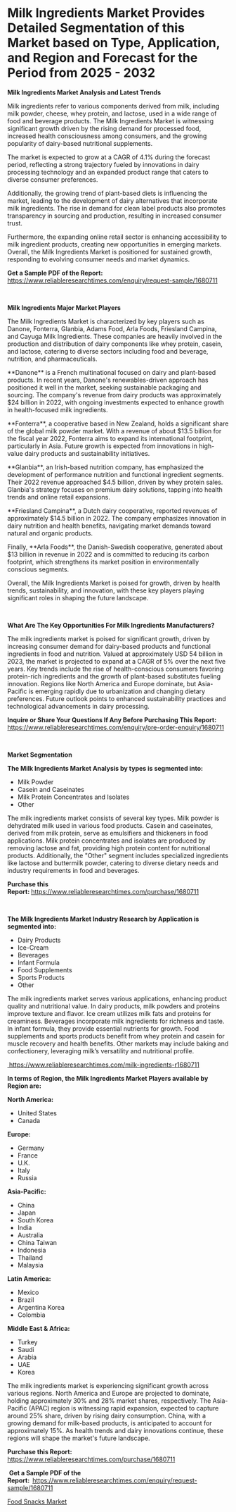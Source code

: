 <p><h1>Milk Ingredients Market Provides Detailed Segmentation of this Market based on Type, Application, and Region and Forecast for the Period from 2025 - 2032</h1></p><p><strong>Milk Ingredients Market Analysis and Latest Trends</strong></p>
<p><p>Milk ingredients refer to various components derived from milk, including milk powder, cheese, whey protein, and lactose, used in a wide range of food and beverage products. The Milk Ingredients Market is witnessing significant growth driven by the rising demand for processed food, increased health consciousness among consumers, and the growing popularity of dairy-based nutritional supplements. </p><p>The market is expected to grow at a CAGR of 4.1% during the forecast period, reflecting a strong trajectory fueled by innovations in dairy processing technology and an expanded product range that caters to diverse consumer preferences. </p><p>Additionally, the growing trend of plant-based diets is influencing the market, leading to the development of dairy alternatives that incorporate milk ingredients. The rise in demand for clean label products also promotes transparency in sourcing and production, resulting in increased consumer trust. </p><p>Furthermore, the expanding online retail sector is enhancing accessibility to milk ingredient products, creating new opportunities in emerging markets. Overall, the Milk Ingredients Market is positioned for sustained growth, responding to evolving consumer needs and market dynamics.</p></p>
<p><strong>Get a Sample PDF of the Report:&nbsp;</strong> <a href="https://www.reliableresearchtimes.com/enquiry/request-sample/1680711?utm_campaign=2181&utm_medium=2&utm_source=Github&utm_content=ia&utm_term=07042025&utm_id=milk-ingredients">https://www.reliableresearchtimes.com/enquiry/request-sample/1680711</a></p>
<p>&nbsp;</p>
<p><strong>Milk Ingredients Major Market Players</strong></p>
<p><p>The Milk Ingredients Market is characterized by key players such as Danone, Fonterra, Glanbia, Adams Food, Arla Foods, Friesland Campina, and Cayuga Milk Ingredients. These companies are heavily involved in the production and distribution of dairy components like whey protein, casein, and lactose, catering to diverse sectors including food and beverage, nutrition, and pharmaceuticals.</p><p>**Danone** is a French multinational focused on dairy and plant-based products. In recent years, Danone's renewables-driven approach has positioned it well in the market, seeking sustainable packaging and sourcing. The company's revenue from dairy products was approximately $24 billion in 2022, with ongoing investments expected to enhance growth in health-focused milk ingredients.</p><p>**Fonterra**, a cooperative based in New Zealand, holds a significant share of the global milk powder market. With a revenue of about $13.5 billion for the fiscal year 2022, Fonterra aims to expand its international footprint, particularly in Asia. Future growth is expected from innovations in high-value dairy products and sustainability initiatives.</p><p>**Glanbia**, an Irish-based nutrition company, has emphasized the development of performance nutrition and functional ingredient segments. Their 2022 revenue approached $4.5 billion, driven by whey protein sales. Glanbia's strategy focuses on premium dairy solutions, tapping into health trends and online retail expansions.</p><p>**Friesland Campina**, a Dutch dairy cooperative, reported revenues of approximately $14.5 billion in 2022. The company emphasizes innovation in dairy nutrition and health benefits, navigating market demands toward natural and organic products.</p><p>Finally, **Arla Foods**, the Danish-Swedish cooperative, generated about $13 billion in revenue in 2022 and is committed to reducing its carbon footprint, which strengthens its market position in environmentally conscious segments. </p><p>Overall, the Milk Ingredients Market is poised for growth, driven by health trends, sustainability, and innovation, with these key players playing significant roles in shaping the future landscape.</p></p>
<p>&nbsp;</p>
<p><strong>What Are The Key Opportunities For Milk Ingredients Manufacturers?</strong></p>
<p><p>The milk ingredients market is poised for significant growth, driven by increasing consumer demand for dairy-based products and functional ingredients in food and nutrition. Valued at approximately USD 54 billion in 2023, the market is projected to expand at a CAGR of 5% over the next five years. Key trends include the rise of health-conscious consumers favoring protein-rich ingredients and the growth of plant-based substitutes fueling innovation. Regions like North America and Europe dominate, but Asia-Pacific is emerging rapidly due to urbanization and changing dietary preferences. Future outlook points to enhanced sustainability practices and technological advancements in dairy processing.</p></p>
<p><strong>Inquire or Share Your Questions If Any Before Purchasing This Report:</strong> <a href="https://www.reliableresearchtimes.com/enquiry/pre-order-enquiry/1680711?utm_campaign=2181&utm_medium=2&utm_source=Github&utm_content=ia&utm_term=07042025&utm_id=milk-ingredients">https://www.reliableresearchtimes.com/enquiry/pre-order-enquiry/1680711</a></p>
<p>&nbsp;</p>
<p><strong>Market Segmentation</strong></p>
<p><strong>The Milk Ingredients Market Analysis by types is segmented into:</strong></p>
<p><ul><li>Milk Powder</li><li>Casein and Caseinates</li><li>Milk Protein Concentrates and Isolates</li><li>Other</li></ul></p>
<p><p>The milk ingredients market consists of several key types. Milk powder is dehydrated milk used in various food products. Casein and caseinates, derived from milk protein, serve as emulsifiers and thickeners in food applications. Milk protein concentrates and isolates are produced by removing lactose and fat, providing high protein content for nutritional products. Additionally, the "Other" segment includes specialized ingredients like lactose and buttermilk powder, catering to diverse dietary needs and industry requirements in food and beverages.</p></p>
<p><strong>Purchase this Report:&nbsp;</strong><a href="https://www.reliableresearchtimes.com/purchase/1680711?utm_campaign=2181&utm_medium=2&utm_source=Github&utm_content=ia&utm_term=07042025&utm_id=milk-ingredients">https://www.reliableresearchtimes.com/purchase/1680711</a></p>
<p>&nbsp;</p>
<p><strong>The Milk Ingredients Market Industry Research by Application is segmented into:</strong></p>
<p><ul><li>Dairy Products</li><li>Ice-Cream</li><li>Beverages</li><li>Infant Formula</li><li>Food Supplements</li><li>Sports Products</li><li>Other</li></ul></p>
<p><p>The milk ingredients market serves various applications, enhancing product quality and nutritional value. In dairy products, milk powders and proteins improve texture and flavor. Ice cream utilizes milk fats and proteins for creaminess. Beverages incorporate milk ingredients for richness and taste. In infant formula, they provide essential nutrients for growth. Food supplements and sports products benefit from whey protein and casein for muscle recovery and health benefits. Other markets may include baking and confectionery, leveraging milk’s versatility and nutritional profile.</p></p>
<p><a href="https://www.reliableresearchtimes.com/milk-ingredients-r1680711?utm_campaign=2181&utm_medium=2&utm_source=Github&utm_content=ia&utm_term=07042025&utm_id=milk-ingredients">&nbsp;https://www.reliableresearchtimes.com/milk-ingredients-r1680711</a></p>
<p><strong>In terms of Region, the Milk Ingredients Market Players available by Region are:</strong></p>
<p>
    <p> <strong> North America: </strong>
        <ul>
            <li>United States</li>
            <li>Canada</li>
        </ul>
        </p> 
    <p> <strong> Europe: </strong>
        <ul>
            <li>Germany</li>
            <li>France</li>
            <li>U.K.</li>
            <li>Italy</li>
            <li>Russia</li>
        </ul>
        </p> 
    <p> <strong> Asia-Pacific: </strong>
        <ul>
            <li>China</li>
            <li>Japan</li>
            <li>South Korea</li>
            <li>India</li>
            <li>Australia</li>
            <li>China Taiwan</li>
            <li>Indonesia</li>
            <li>Thailand</li>
            <li>Malaysia</li>
        </ul>
        </p> 
    <p> <strong> Latin America: </strong>
        <ul>
            <li>Mexico</li>
            <li>Brazil</li>
            <li>Argentina Korea</li>
            <li>Colombia</li>
        </ul>
        </p> 
    <p> <strong> Middle East & Africa: </strong>
        <ul>
            <li>Turkey</li>
            <li>Saudi</li>
            <li>Arabia</li>
            <li>UAE</li>
            <li>Korea</li>
        </ul>
    </p>
    </p>
<p><p>The milk ingredients market is experiencing significant growth across various regions. North America and Europe are projected to dominate, holding approximately 30% and 28% market shares, respectively. The Asia-Pacific (APAC) region is witnessing rapid expansion, expected to capture around 25% share, driven by rising dairy consumption. China, with a growing demand for milk-based products, is anticipated to account for approximately 15%. As health trends and dairy innovations continue, these regions will shape the market's future landscape.</p></p>
<p><strong>Purchase this Report: </strong><a href="https://www.reliableresearchtimes.com/purchase/1680711?utm_campaign=2181&utm_medium=2&utm_source=Github&utm_content=ia&utm_term=07042025&utm_id=milk-ingredients">https://www.reliableresearchtimes.com/purchase/1680711</a></p>
<p>&nbsp;<strong>Get a Sample PDF of the Report:&nbsp;&nbsp;</strong><a href="https://www.reliableresearchtimes.com/enquiry/request-sample/1680711?utm_campaign=2181&utm_medium=2&utm_source=Github&utm_content=ia&utm_term=07042025&utm_id=milk-ingredients">https://www.reliableresearchtimes.com/enquiry/request-sample/1680711</a></p>
<p><strong></strong></p>
<p><p><a href="https://github.com/theyasnare5w/Market-Research-Report-List-1/blob/main/food-snacks-market.md?utm_campaign=2181&utm_medium=2&utm_source=Github&utm_content=ia&utm_term=07042025&utm_id=milk-ingredients">Food Snacks Market</a></p></p>